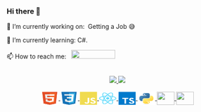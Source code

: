 ### Hi there 👋

🔭 I’m currently working on:  Getting a Job 😅

🌱 I’m currently learning:  C#.

📫 How to reach me:   <a href="https://www.linkedin.com/in/leonardo-zaramello/" target="_blank"><img height="20" width="100" src="https://img.shields.io/badge/-LinkedIn-%230077B5?style=for-the-badge&logo=linkedin&logoColor=white" target="_blank"></a> 

##

<div align="center">
  <a href="https://github.com/LeonardoZaramello">
  <img height="160em" src="https://github-readme-stats.vercel.app/api?username=LeonardoZaramello&hide_rank=true&count_private=true&theme=rose_pine&include_all_commits=true"/>
  <img height="160em" src="https://github-readme-stats.vercel.app/api/top-langs/?username=LeonardoZaramello&count_private=true&layout=compact&theme=rose_pine&include_all_commits=true"/>
</div>
  
<div align="center" style="display: inline_block"><br>
  <img align="center"  height="30" width="40" src="https://raw.githubusercontent.com/devicons/devicon/master/icons/html5/html5-original.svg"/>
  <img align="center"  height="30" width="40" src="https://raw.githubusercontent.com/devicons/devicon/master/icons/css3/css3-original.svg"/>
  <img align="center"  height="30" width="40" src="https://raw.githubusercontent.com/devicons/devicon/master/icons/javascript/javascript-plain.svg"/>
  <img align="center"  height="30" width="40" src="https://raw.githubusercontent.com/devicons/devicon/master/icons/react/react-original.svg"/>
  <img align="center"  height="30" width="40" src="https://raw.githubusercontent.com/devicons/devicon/master/icons/typescript/typescript-plain.svg"/>
  <img align="center"  height="30" width="40" src="https://raw.githubusercontent.com/devicons/devicon/master/icons/python/python-original.svg"/>
  <img align="center"  height="30" width="40" src="https://cdn.jsdelivr.net/gh/devicons/devicon/icons/java/java-original.svg"/>
  <img align="center"  height="30" width="40" src="https://cdn.jsdelivr.net/gh/devicons/devicon/icons/csharp/csharp-original.svg"/>
</div>


<!--
**LeonardoZaramello/LeonardoZaramello** is a ✨ _special_ ✨ repository because its `README.md` (this file) appears on your GitHub profile.

Here are some ideas to get you started:

- 🔭 I’m currently working on ...
- 🌱 I’m currently learning ...
- 👯 I’m looking to collaborate on ...
- 🤔 I’m looking for help with ...
- 💬 Ask me about ...
- 📫 How to reach me: ...
- 😄 Pronouns: ...
- ⚡ Fun fact: ...
-->
